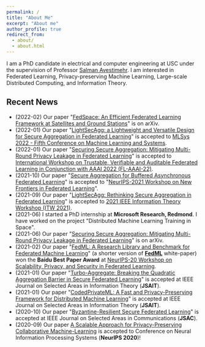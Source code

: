 ```yaml
---
permalink: /
title: "About Me"
excerpt: "About me"
author_profile: true
redirect_from: 
  - about/
  - about.html
---
```


I am a PhD candidate in electrical and computer engineering at USC under the supervision of Professor [Salman Avestimehr](https://www.avestimehr.com/). I am interested in Federated Learning, Privacy-preserving Machine Learning, Large-scale Distributed Computing, and Information Theory.



## Recent News

- (2022-02) Our paper "[FedSpace: An Efficient Federated Learning Framework at Satellites and Ground Stations](https://arxiv.org/abs/2202.01267)" is on arXiv.
- (2022-01) Our paper "[LightSecAgg: a Lightweight and Versatile Design for Secure Aggregation in Federated Learning](https://arxiv.org/abs/2109.14236)" is accepted to [MLSys 2022 - Fifth Conference on Machine Learning and Systems](https://mlsys.org/).
- (2022-01) Our paper "[Securing Secure Aggregation: Mitigating Multi-Round Privacy Leakage in Federated Learning](https://arxiv.org/abs/2106.03328)" is accepted to [International Workshop on Trustable, Verifiable and Auditable Federated Learning in Conjunction with AAAI 2022 (FL-AAAI-22)](https://federated-learning.org/fl-aaai-2022/).
- (2021-10) Our paper "[Secure Aggregation for Buffered Asynchronous Federated Learning](https://arxiv.org/abs/2110.02177)" is accepted to "[NeurIPS-2021 Workshop on New Frontiers in Federated Learning](https://neurips2021workshopfl.github.io/NFFL-2021/paper.html)".
- (2021-09) Our paper "[LightSecAgg: Rethinking Secure Aggregation in Federated Learning](https://arxiv.org/pdf/2109.14236.pdf)" is accepted to [2021 IEEE Information Theory Workshop (ITW 2021)](http://itw2021.org/?page_id=544).
- (2021-06) I started a PhD internship at **Microsoft Research, Redmond**. I have worked on the project "Distributed Machine Learning Training in Space".
- (2021-06) Our paper "[Securing Secure Aggregation: Mitigating Multi-Round Privacy Leakage in Federated Learning](https://arxiv.org/abs/2106.03328)" is on arXiv.
- (2021-02) Our paper "[FedML: A Research Library and Benchmark for Federated Machine Learning](https://arxiv.org/abs/2007.13518)" (a shorter version of [**FedML**](https://www.fedml.ai/) white-paper) won the **Baidu Best Paper Award** at [NeurIPS-20 Workshop on Scalability, Privacy, and Security in Federated Learning](http://icfl.cc/SpicyFL/2020).
- (2021-01) Our paper "[Turbo-Aggregate: Breaking the Quadratic Aggregation Barrier in Secure Federated Learning](https://ieeexplore.ieee.org/document/9336021)" is accepted at IEEE Journal on Selected Areas in Information Theory (**JSAIT**).
- (2021-01) Our paper "[CodedPrivateML: A Fast and Privacy-Preserving Framework for Distributed Machine Learning](https://ieeexplore.ieee.org/document/9330572)" is accepted at IEEE Journal on Selected Areas in Information Theory (**JSAIT**).
- (2020-10) Our paper "[Byzantine-Resilient Secure Federated Learning](https://ieeexplore.ieee.org/document/9276464)" is accepted at IEEE Journal on Selected Areas in Communications (**JSAC**).
- (2020-09) Our paper [A Scalable Approach for Privacy-Preserving Collaborative Machine-Learning](https://papers.nips.cc/paper/2020/file/5bf8aaef51c6e0d363cbe554acaf3f20-Paper.pdf) is accepted to Conference on Neural Information Processing Systems (**NeurIPS 2020**)! 
